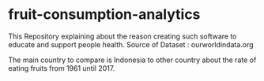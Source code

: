 # fruit-consumption-analytics

This Repository explaining about the reason creating such software to educate and support people health.
Source of Dataset : ourworldindata.org

The main country to compare is Indonesia to other country about the rate of eating fruits from 1961 until 2017.
